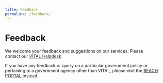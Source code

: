 ```yaml
---
title: Feedback
permalink: /feedback/
---
```


# Feedback

We welcome your feedback and suggestions on our services. Please contact our [VITAL Helpdesk](mailto:vital_helpdesk@vital.gov.sg).

If you have any feedback or query on a particular government policy or pertaining to a government agency other than VITAL, please visit the <a href="https://www.reach.gov.sg/" target="_blank">REACH PORTAL</a> instead.